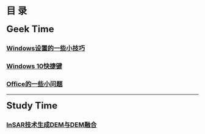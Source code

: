 ## <font size="5"><strong>目  录</strong></font>
<font size="5"><strong>Geek Time</strong></font>

### [Windows设置的一些小技巧](articles/WinSettingSkills.md)
### [Windows 10快捷键](articles/Win10ShortcutKey.md)
### [Office的一些小问题](articles/ProblemOfOffice.md)
-------
<font size="5"><strong>Study Time</strong></font>

### [InSAR技术生成DEM与DEM融合](articles/InSARandDEMFusion.md)
